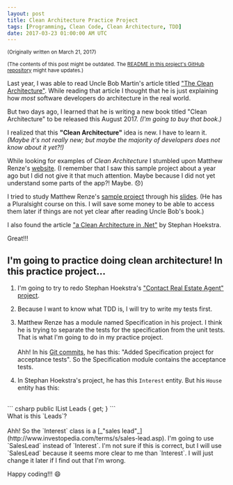 ```yaml
---
layout: post
title: Clean Architecture Practice Project
tags: [Programming, Clean Code, Clean Architecture, TDD]
date: 2017-03-23 01:00:00 AM UTC
---
```


<!-- March 23, 2017 9:00:00 AM Philippine Time -->

<small>(Originally written on March 21, 2017)</small>

<small>(The contents of this post might be outdated. The [README in this project's GitHub repository](https://github.com/jeremiahflaga/clean-architecture-practice/blob/master/README.md) might have updates.)</small>



Last year, I was able to read Uncle Bob Martin's article titled ["The Clean Architecture"](http://blog.cleancoder.com/uncle-bob/2012/08/13/the-clean-architecture.html). While reading that article I thought that he is just explaining how _most_ software developers do architecture in the real world.

But two days ago, I learned that he is writing a new book titled "Clean Architecture" to be released this August 2017. _(I'm going to buy that book.)_

I realized that this **"Clean Architecture"** idea is new. I have to learn it. _(Maybe it's not really new; but maybe the majority of developers does not know about it yet?!)_

While looking for examples of _Clean Architecture_ I stumbled upon Matthew Renze's [website](http://www.matthewrenze.com/presentations.html#clean-architecture). (I remember that I saw this sample project about a year ago but I did not give it that much attention. Maybe because I did not yet understand some parts of the app?! Maybe. :disappointed:)

I tried to study Matthew Renze's [sample project](https://github.com/matthewrenze/clean-architecture-demo) through his [slides](http://www.matthewrenze.com/presentations/clean-architecture.pdf). (He has a Pluralsight course on this. I will save some money to be able to access them later if things are not yet clear after reading Uncle Bob's book.)

I also found the article ["a Clean Architecture in .Net"](https://medium.com/@stephanhoekstra/clean-architecture-in-net-8eed6c224c50#.wwhi7no7o) by Stephan Hoekstra.

Great!!!

## I'm going to practice doing clean architecture! In this practice project...

1. I'm going to try to redo Stephan Hoekstra's ["Contact Real Estate Agent" project](https://github.com/stephanhoekstra/clean-architecture).

2. Because I want to know what TDD is, I will try to write my tests first.

3. Matthew Renze has a module named Specification in his project. I think he is trying to separate the tests for the specification from the unit tests. That is what I'm going to do in my practice project.
<br /><br />
Ahh! In his [Git commits](https://github.com/matthewrenze/clean-architecture-demo/commits/master), he has this: "Added Specification project for acceptance tests". So the Specification module contains the acceptance tests.

4. In Stephan Hoekstra's project, he has this `Interest` entity. But his `House` entity has this:
<br />
``` csharp
public IList<Interest> Leads { get;  }
```
<br />
What is this `Leads`?
<br /><br />
Ahh! So the `Interest` class is a [_"sales lead"_](http://www.investopedia.com/terms/s/sales-lead.asp). I'm going to use `SalesLead` instead of `Interest`. I'm not sure if this is correct, but I will use `SalesLead` because it seems more clear to me than `Interest`. I will just change it later if I find out that I'm wrong.

Happy coding!!! :smile: